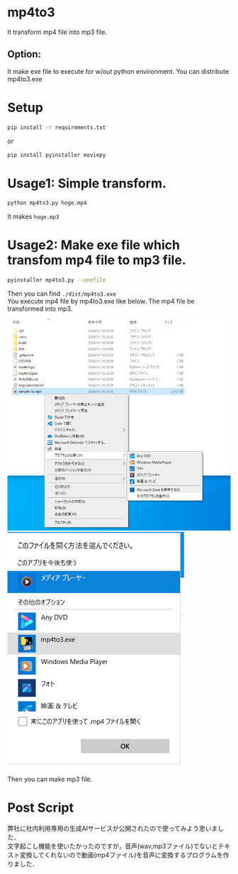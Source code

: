 # mp4to3
It transform mp4 file into mp3 file.

## Option: 
It make exe file to execute for w/out python environment.
You can distribute mp4to3.exe

# Setup
```bash
pip install -r requirements.txt
```
or
```bash
pip install pyinstaller moviepy
```


# Usage1: Simple transform.
```bash
python mp4to3.py hoge.mp4
```
It makes ```hoge.mp3 ```

# Usage2: Make exe file which transfom mp4 file to mp3 file.
```bash
pyinstaller mp4to3.py --onefile
```
Then you can find ```./dist/mp4to3.exe```  
You execute mp4 file by mp4to3.exe like below.
The mp4 file be transformed into mp3.

![img](https://github.com/kusanorootbeer/mp4to3/blob/image/image/img.png) 
![img](https://github.com/kusanorootbeer/mp4to3/blob/image/image/img2.png)

Then you can make mp3 file.

# Post Script
弊社に社内利用専用の生成AIサービスが公開されたので使ってみよう思いました．  
文字起こし機能を使いたかったのですが，音声(wav,mp3ファイル)でないとテキスト変換してくれないので動画(mp4ファイル)を音声に変換するプログラムを作りました．  

